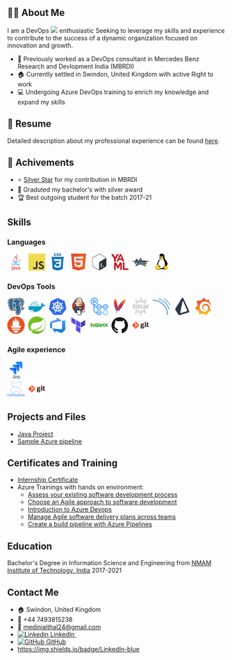 ## :woman_technologist: About Me 
I am a DevOps <img src="https://media.giphy.com/media/WUlplcMpOCEmTGBtBW/giphy.gif" width="30"> enthusiastic Seeking to leverage my skills and experience to contribute to the success of a dynamic organization focused on innovation and growth.
- :office: Previously worked as a DevOps consultant in Mercedes Benz Research and Devlopment India (MBRDI)
- :house: Currently settled in Swindon, United Kingdom with active Right to work
- :computer: Undergoing Azure DevOps training to enrich my knowledge and expand my skills
<!-- I graduated with a Bachelor's degree in Information Science and Engineering from NMAM Institute of Technology in India in 2021. During my time there, l also completed an internship at Quality Theorem in Bengaluru, where I worked on developing web pages and connecting them to databases using HTML, CSS, PHP, and MySQL technologies for an online examination system project.

Following my education, I joined Mercedes Benz Research and Development in India (MBRDI) as a Consultant from August 2021 to January 2024. In this role, I was heavily involved in DevOps practices, particularly in designing and implementing CI/CD pipelines using Maven, Sonar, Artifactory, Blackduck, Docker, and Kubernetes. I collaborated closely with various project teams to manage on-premises clusters, contribute to and maintain Flux-CD with Kustomize builds for automated deployments, and set up CaaS clusters with necessary components like Traefik controllers and certificate managers.

One of my key achievements during my time at Mercedes Benz was increasing code coverage by 60% for all microservice Java applications by optimizing JUnit test cases using the Spring Tool Suite. Additionally, I played a significant role in troubleshooting and resolving various runtime issues related to certificates, network configurations, and Kubernetes objects, ensuring minimal
downtime across all environments, including production.

I also took the initiative to mentor fellow team members and new hires in DevOps technologies, facilitating knowledge sharing and skill development within the team. Furthermore, I was responsible for managing the administration, security, and access control for GitHub code repositories and other essential tools like Blackduck, SonarQube, and Jenkins.

Outside of my professional experience, I have developed proficiency in a wide range of programming languages, including Java, JavaScript, HTML, CSS, and Bash, as well as various DevOps tools such as Kubernetes, Docker, Terraform, and Prometheus, among others.

I am currently located in Swindon with an active right to work status. I am open to work in-office/hybrid/Remote -->

## :page_facing_up: Resume 
Detailed description about my professional experience can be found [here](https://github.com/med1n1/med1n1/blob/test/Files/Resume-Medini%20Aithal.pdf). 

## :tada: Achivements 
- :star: [Silver Star](https://github.com/med1n1/med1n1/blob/test/Files/silver-award-certificate-MBRDI.pdf) for my contribution in MBRDI
- :2nd_place_medal: Graduted my bachelor's with silver award 
- :trophy: Best outgoing student for the batch 2017-21  

## Skills
### Languages

<div>
  <img src="https://github.com/devicons/devicon/blob/master/icons/java/java-original-wordmark.svg" title="Java" alt="Java" width="40" height="40"/>&nbsp;
  <img src="https://github.com/devicons/devicon/blob/master/icons/javascript/javascript-original.svg" title="JavaScript" alt="JavaScript" width="40" height="40"/>&nbsp;
  <img src="https://github.com/devicons/devicon/blob/master/icons/css3/css3-plain-wordmark.svg"  title="CSS3" alt="CSS" width="40" height="40"/>&nbsp;
  <img src="https://github.com/devicons/devicon/blob/master/icons/html5/html5-original.svg" title="HTML5" alt="HTML" width="40" height="40"/>&nbsp;
  <img src="https://github.com/devicons/devicon/blob/master/icons/bash/bash-plain.svg" title="Bash" alt="Bash" width="40" height="40"/>&nbsp;
  <img src="https://github.com/devicons/devicon/blob/master/icons/yaml/yaml-plain.svg" title="YAML" alt="YAML" width="40" height="40"/>&nbsp;
  <img src="https://github.com/devicons/devicon/blob/master/icons/groovy/groovy-original.svg" title="Groovy" alt="Groovy" width="40" height="40"/>&nbsp;
  <img src="https://github.com/devicons/devicon/blob/master/icons/linux/linux-original.svg" title="Linux" alt="Linux" width="40" height="40"/>&nbsp;
</div>

### DevOps Tools
<div>
  <img src="https://github.com/devicons/devicon/blob/master/icons/postgresql/postgresql-original.svg" title="PostgreSQL"  alt="PostgresSQL" width="40" height="40"/>&nbsp;
  <img src="https://github.com/devicons/devicon/blob/master/icons/docker/docker-plain.svg" title="Docker" alt="Docker" width="40" height="40"/>&nbsp;
  <img src="https://github.com/devicons/devicon/blob/master/icons/kubernetes/kubernetes-original.svg" title="Kubernetes" alt="Kubernetes" width="40" height="40"/>&nbsp;
  <img src="https://github.com/devicons/devicon/blob/master/icons/jenkins/jenkins-original.svg"  title="Jenkins" alt="Jenkins" width="40" height="40"/>&nbsp;
  <img src="https://github.com/devicons/devicon/blob/master/icons/githubactions/githubactions-original.svg" title="github Actions" alt="GitHub Actions" width="40" height="40"/>&nbsp;
  <img src="https://github.com/devicons/devicon/blob/master/icons/maven/maven-original.svg" title="Maven" alt="Maven" width="40" height="40"/>&nbsp;
  <img src="https://github.com/devicons/devicon/blob/master/icons/helm/helm-line.svg" title="Helm" alt="Helm" width="40" height="40"/>&nbsp;
  <!-- <img src="https://github.com/devicons/devicon/blob/master/icons/groovy/groovy-original.svg" title="JFrog" alt="JFrog" width="40" height="40"/>&nbsp; -->
  <img src="https://github.com/devicons/devicon/blob/master/icons/sonarqube/sonarqube-original.svg" title="SonarQube" alt="Sonarqube" width="40" height="40"/>&nbsp;
  <!-- <img src="https://github.com/devicons/devicon/blob/master/icons/java/java-original-wordmark.svg" title="BlackDuck" alt="Blackduck" width="40" height="40"/>&nbsp; -->
  <img src="https://github.com/devicons/devicon/blob/master/icons/prisma/prisma-original.svg" title="Prisma" alt="Prisma" width="40" height="40"/>&nbsp;
  <img src="https://github.com/devicons/devicon/blob/master/icons/grafana/grafana-original.svg"  title="Grafana" alt="Grafana" width="40" height="40"/>&nbsp;
  <img src="https://github.com/devicons/devicon/blob/master/icons/prometheus/prometheus-original.svg" title="Prometheus" alt="Prometheus" width="40" height="40"/>&nbsp;
  <img src="https://github.com/devicons/devicon/blob/master/icons/spring/spring-original.svg" title="SpringBoot" alt="SpringBoot" width="40" height="40"/>&nbsp;
  <img src="https://github.com/devicons/devicon/blob/master/icons/azuredevops/azuredevops-original.svg" title="Azure Devops" alt="Azuredevops" width="40" height="40"/>&nbsp;
  <img src="https://github.com/devicons/devicon/blob/master/icons/terraform/terraform-original.svg" title="Terraform" alt="Terraform" width="40" height="40"/>&nbsp;
  <img src="https://github.com/devicons/devicon/blob/master/icons/nginx/nginx-original.svg" title="Nginx" alt="Nginx" width="40" height="40"/>&nbsp;  
  <img src="https://github.com/devicons/devicon/blob/master/icons/github/github-original.svg" title="GitHub" alt="GitHub" width="40" height="40"/>&nbsp;
  <img src="https://github.com/devicons/devicon/blob/master/icons/git/git-original-wordmark.svg" title="Git" alt="Git" width="40" height="40"/>&nbsp;
</div>

### Agile experience 
<img src="https://github.com/devicons/devicon/blob/master/icons/jira/jira-original-wordmark.svg" title="Jira" alt="Jira" width="40" height="40"/>&nbsp;  
<img src="https://github.com/devicons/devicon/blob/master/icons/confluence/confluence-line-wordmark.svg" title="Confluence" alt="Confluence" width="40" height="40"/>&nbsp;
<img src="https://github.com/devicons/devicon/blob/master/icons/git/git-original-wordmark.svg" title="Git" alt="Git" width="40" height="40"/>&nbsp;
  
## Projects and Files
* [Java Project](https://github.com/med1n1/Project_Java)
* [Sample Azure pipeline](https://github.com/med1n1/mslearn-tailspin-spacegame-web/blob/main/azure-pipelines.yml)

## Certificates and Training
* [Internship Certificate](https://github.com/med1n1/med1n1/blob/test/Files/internship-certificate.pdf)
* Azure Trainings with hands on environment:
  - [Assess your existing software development process](https://github.com/med1n1/med1n1/blob/test/Files/Azure-achievments/Assess%20your%20existing%20software%20development%20process.pdf)
  - [Choose an Agile approach to software development](https://github.com/med1n1/med1n1/blob/test/Files/Azure-achievments/Choose%20an%20Agile%20approach%20to%20software%20development.pdf)
  - [Introduction to Azure Devops](https://github.com/med1n1/med1n1/blob/test/Files/Azure-achievments/Introduction%20to%20Azure%20Devops.pdf)
  - [Manage Agile software delivery plans across teams](https://github.com/med1n1/med1n1/blob/test/Files/Azure-achievments/Manage%20Agile%20software%20delivery%20plans%20across%20teams.pdf)
  - [Create a build pipeline with Azure Pipelines](https://github.com/med1n1/med1n1/blob/test/Files/Azure-achievments/Create%20a%20build%20pipeline%20with%20Azure%20Pipelines.pdf)

## Education 
Bachelor's Degree in Information Science and Engineering from [NMAM Institute of Technology, India](https://nmamit.nitte.edu.in/) 2017-2021

## Contact Me
* :house: Swindon, United Kingdom 
* :calling: +44 7493815238
* :email: mediniaithal24@gmail.com
*  [![Linkedin](https://i.stack.imgur.com/gVE0j.png) LinkedIn ](https://www.linkedin.com/in/medini-aithal-b11bb1179)
&nbsp;
*  [![GitHub](https://i.stack.imgur.com/tskMh.png) GitHub ](https://github.com/med1n1)
*  https://img.shields.io/badge/LinkedIn-blue
  

